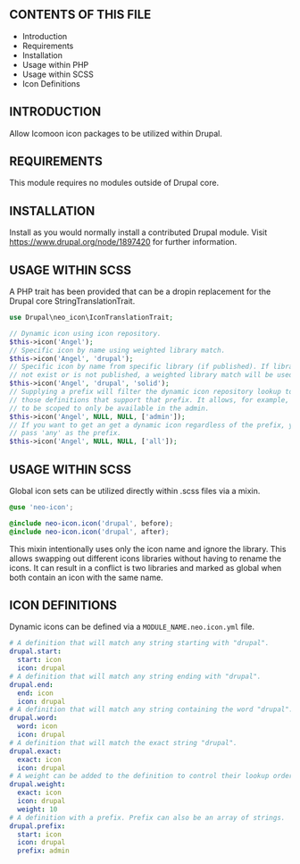 CONTENTS OF THIS FILE
---------------------

 * Introduction
 * Requirements
 * Installation
 * Usage within PHP
 * Usage within SCSS
 * Icon Definitions


INTRODUCTION
------------

Allow Icomoon icon packages to be utilized within Drupal.


REQUIREMENTS
------------

This module requires no modules outside of Drupal core.


INSTALLATION
------------

Install as you would normally install a contributed Drupal module. Visit
https://www.drupal.org/node/1897420 for further information.


USAGE WITHIN SCSS
-----

A PHP trait has been provided that can be a dropin replacement for the Drupal
core StringTranslationTrait.

```php
use Drupal\neo_icon\IconTranslationTrait;

// Dynamic icon using icon repository.
$this->icon('Angel');
// Specific icon by name using weighted library match.
$this->icon('Angel', 'drupal');
// Specific icon by name from specific library (if published). If library does
// not exist or is not published, a weighted library match will be used.
$this->icon('Angel', 'drupal', 'solid');
// Supplying a prefix will filter the dynamic icon repository lookup to only
// those definitions that support that prefix. It allows, for example, an icon
// to be scoped to only be available in the admin.
$this->icon('Angel', NULL, NULL, ['admin']);
// If you want to get an get a dynamic icon regardless of the prefix, you can
// pass 'any' as the prefix.
$this->icon('Angel', NULL, NULL, ['all']);
```


USAGE WITHIN SCSS
-----

Global icon sets can be utilized directly within .scss files via a mixin.

```scss
@use 'neo-icon';

@include neo-icon.icon('drupal', before);
@include neo-icon.icon('drupal', after);
```

This mixin intentionally uses only the icon name and ignore the library. This
allows swapping out different icons libraries without having to rename the
icons. It can result in a conflict is two libraries and marked as global when
both contain an icon with the same name.


ICON DEFINITIONS
-----

Dynamic icons can be defined via a `MODULE_NAME.neo.icon.yml` file.

```yaml
# A definition that will match any string starting with "drupal".
drupal.start:
  start: icon
  icon: drupal
# A definition that will match any string ending with "drupal".
drupal.end:
  end: icon
  icon: drupal
# A definition that will match any string containing the word "drupal".
drupal.word:
  word: icon
  icon: drupal
# A definition that will match the exact string "drupal".
drupal.exact:
  exact: icon
  icon: drupal
# A weight can be added to the definition to control their lookup order.
drupal.weight:
  exact: icon
  icon: drupal
  weight: 10
# A definition with a prefix. Prefix can also be an array of strings.
drupal.prefix:
  start: icon
  icon: drupal
  prefix: admin
```
